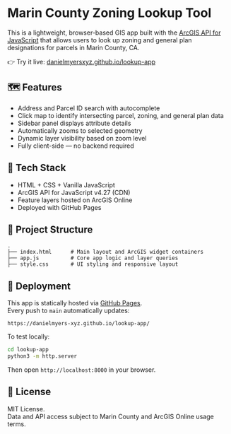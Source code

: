 # Marin County Zoning Lookup Tool

This is a lightweight, browser-based GIS app built with the [ArcGIS API for JavaScript](https://developers.arcgis.com/javascript/) that allows users to look up zoning and general plan designations for parcels in Marin County, CA.

👉 Try it live: [danielmyersxyz.github.io/lookup-app](https://danielmyers-xyz.github.io/lookup-app/)

## 🗺️ Features

- Address and Parcel ID search with autocomplete
- Click map to identify intersecting parcel, zoning, and general plan data
- Sidebar panel displays attribute details
- Automatically zooms to selected geometry
- Dynamic layer visibility based on zoom level
- Fully client-side — no backend required

## 🧱 Tech Stack

- HTML + CSS + Vanilla JavaScript
- ArcGIS API for JavaScript v4.27 (CDN)
- Feature layers hosted on ArcGIS Online
- Deployed with GitHub Pages

## 📁 Project Structure

```
.
├── index.html      # Main layout and ArcGIS widget containers
├── app.js          # Core app logic and layer queries
├── style.css       # UI styling and responsive layout
```

## 🚀 Deployment

This app is statically hosted via [GitHub Pages](https://pages.github.com/).  
Every push to `main` automatically updates:

```
https://danielmyers-xyz.github.io/lookup-app/
```

To test locally:

```bash
cd lookup-app
python3 -m http.server
```

Then open `http://localhost:8000` in your browser.

## 📝 License

MIT License.  
Data and API access subject to Marin County and ArcGIS Online usage terms.
